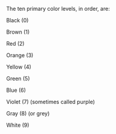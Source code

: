 

The ten primary color levels, in order, are:

Black (0)

Brown (1)

Red (2)

Orange (3)

Yellow (4)

Green (5)

Blue (6)

Violet (7) (sometimes called purple)

Gray (8) (or grey)

White (9)
